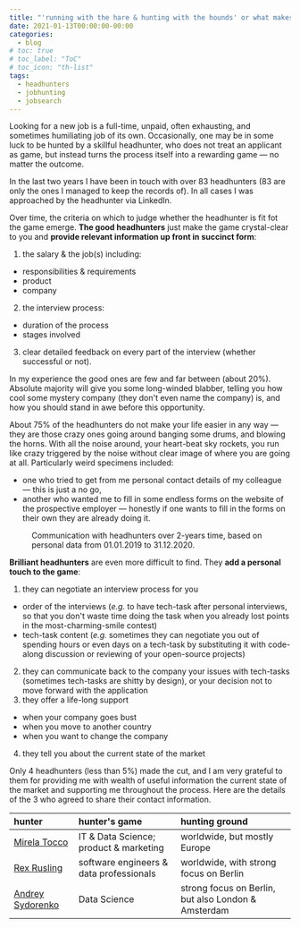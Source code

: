 ```yaml
---
title: "'running with the hare & hunting with the hounds' or what makes a good headhunter"
date: 2021-01-13T00:00:00-00:00
categories:
  - blog
# toc: true
# toc_label: "ToC"
# toc_icon: "th-list"
tags:
  - headhunters
  - jobhunting
  - jobsearch
---
```


Looking for a new job is a full-time, unpaid, often exhausting, and sometimes humiliating job of its own. Occasionally, one may be in some luck to be hunted by a skillful headhunter, who does not treat an applicant as game, but instead turns the process itself into a rewarding game — no matter the outcome.

In the last two years I have been in touch with over 83 headhunters (83 are only the ones I managed to keep the records of). In all cases I was approached by the headhunter via LinkedIn.

Over time, the criteria on which to judge whether the headhunter is fit fot the game emerge. **The good headhunters** just make the game crystal-clear to you and **provide relevant information up front in succinct form**:

1. the salary & the job(s) including:
* responsibilities & requirements
* product
* company

2. the interview process:
* duration of the process
* stages involved

3. clear detailed feedback on every part of the interview (whether successful or not).

In my experience the good ones are few and far between (about 20%). Absolute majority will give you some long-winded blabber, telling you how cool some mystery company (they don't even name the company) is, and how you should stand in awe before this opportunity.

About 75% of the headhunters do not make your life easier in any way — they are those crazy ones going around banging some drums, and blowing the horns. With all the noise around, your heart-beat sky rockets, you run like crazy triggered by the noise without clear image of where you are going at all.
Particularly weird specimens included:
* one who tried to get from me personal contact details of my colleague — this is just a no go,
* another who wanted me to fill in some endless forms on the website of the prospective employer — honestly if one wants to fill in the forms on their own they are already doing it.

<figure class="align-center">
  <img src="{{ site.url }}{{ site.baseurl }}/assets/images/headhunters_statistics.png" alt="">
  <figcaption>Communication with headhunters over 2-years time, based on personal data from 01.01.2019 to 31.12.2020.</figcaption>
</figure>

**Brilliant headhunters** are even more difficult to find. They **add a personal touch to the game**:
1. they can negotiate an interview process for you
* order of the interviews (*e.g.* to have tech-task after personal interviews, so that you don't waste time doing the task when you already lost points in the most-charming-smile contest)
* tech-task content (*e.g.* sometimes they can negotiate you out of spending hours or even days on a tech-task by substituting it with code-along discussion or reviewing of your open-source projects)
2. they can communicate back to the company your issues with tech-tasks (sometimes tech-tasks are shitty by design), or your decision not to move forward with the application
3. they offer a life-long support
* when your company goes bust
* when you move to another country
* when you want to change the company
4. they tell you about the current state of the market

Only 4 headhunters (less than 5%) made the cut, and I am very grateful to them for providing me with wealth of useful information the current state of the market and supporting me throughout the process. Here are the details of the 3 who agreed to share their contact information.

|hunter|hunter's game|hunting ground|
|:--|:--|:--|
|[Mirela Tocco](https://www.linkedin.com/in/mirela-tocco/)|IT & Data Science; product & marketing|worldwide, but mostly Europe|
|[Rex Rusling](https://www.linkedin.com/in/rexrusling/)|software engineers & data professionals|worldwide, with strong focus on Berlin|
|[Andrey Sydorenko](https://www.linkedin.com/in/andreyrec/)|Data Science|strong focus on Berlin, but also London & Amsterdam|
